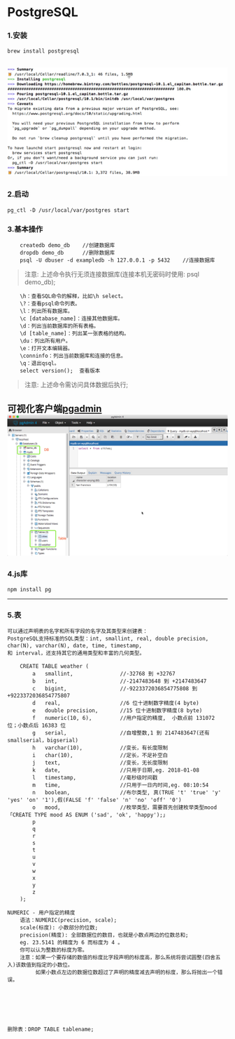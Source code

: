 # PostgreSQL

### 1.安装
    brew install postgresql
![安装-MAC](https://raw.githubusercontent.com/beiyannanfei/pgsql_test/master/demo/pic/01.jpg)
----

### 2.启动
    pg_ctl -D /usr/local/var/postgres start

### 3.基本操作
```
    createdb demo_db    //创建数据库
    dropdb demo_db      //删除数据库
    psql -U dbuser -d exampledb -h 127.0.0.1 -p 5432    //连接数据库
```
> 注意: 上述命令执行无须连接数据库(连接本机无密码时使用: psql demo_db);

```
    \h：查看SQL命令的解释，比如\h select。
    \?：查看psql命令列表。
    \l：列出所有数据库。
    \c [database_name]：连接其他数据库。
    \d：列出当前数据库的所有表格。
    \d [table_name]：列出某一张表格的结构。
    \du：列出所有用户。
    \e：打开文本编辑器。
    \conninfo：列出当前数据库和连接的信息。
    \q：退出qsql。
    select version();  查看版本
```
> 注意: 上述命令需访问具体数据后执行;
    
可视化客户端[pgadmin](https://www.postgresql.org/ftp/pgadmin/pgadmin4/v2.0/macos/)
![pgadmin](https://raw.githubusercontent.com/beiyannanfei/pgsql_test/master/demo/pic/02.jpg)    
----

### 4.js库
    npm install pg
----

### 5.表
    可以通过声明表的名字和所有字段的名字及其类型来创建表：
    PostgreSQL支持标准的SQL类型：int, smallint, real, double precision, char(N), varchar(N), date, time, timestamp,
    和 interval，还支持其它的通用类型和丰富的几何类型。    
```
    CREATE TABLE weather (
        a   smallint,               //-32768 到 +32767
        b   int,                    //-2147483648 到 +2147483647
        c   bigint,                 //-9223372036854775808 到 +9223372036854775807
        d   real,                   //6 位十进制数字精度(4 byte)
        e   double precision,       //15 位十进制数字精度(8 byte)
        f   numeric(10, 6),         //用户指定的精度,	小数点前 131072 位；小数点后 16383 位
        g   serial,                 //自增整数,1 到 2147483647(还有smallserial，bigserial)
        h   varchar(10),            //变长，有长度限制
        i   char(10),               //定长，不足补空白
        j   text,                   //变长，无长度限制
        k   date,                   //只用于日期,eg. 2018-01-08
        l   timestamp,              //毫秒级时间戳
        m   time,                   //只用于一日内时间,eg. 08:10:54
        n   boolean,                //布尔类型, 真(TRUE 't' 'true' 'y' 'yes' 'on' '1'),假(FALSE 'f' 'false' 'n' 'no' 'off' '0')
        o   mood,                   //枚举类型，需要首先创建枚举类型mood 「CREATE TYPE mood AS ENUM ('sad', 'ok', 'happy');」
        p
        q
        r
        s
        t
        u
        v
        w
        x
        y
        z
    );
```

    NUMERIC - 用户指定的精度
        语法：NUMERIC(precision, scale);
        scale(标度): 小数部分的位数;
        precision(精度): 全部数据位的数目，也就是小数点两边的位数总和;
        eg. 23.5141 的精度为 6 而标度为 4 。
        你可以认为整数的标度为零。        
        注意：如果一个要存储的数值的标度比字段声明的标度高，那么系统将尝试圆整(四舍五入)该数值到指定的小数位。
             如果小数点左边的数据位数超过了声明的精度减去声明的标度，那么将抛出一个错误。






    删除表：DROP TABLE tablename;



    